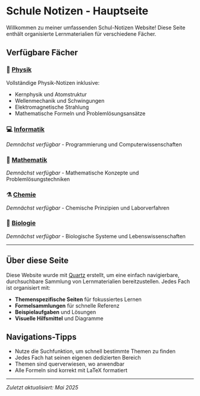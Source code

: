 # Schule Notizen - Hauptseite

Willkommen zu meiner umfassenden Schul-Notizen Website! Diese Seite enthält organisierte Lernmaterialien für verschiedene Fächer.

## Verfügbare Fächer

### 🔬 [Physik](physik/)

Vollständige Physik-Notizen inklusive:

- Kernphysik und Atomstruktur
- Wellenmechanik und Schwingungen
- Elektromagnetische Strahlung
- Mathematische Formeln und Problemlösungsansätze

### 💻 [Informatik](informatik/)

*Demnächst verfügbar* - Programmierung und Computerwissenschaften

### 📐 [Mathematik](mathematics/)

*Demnächst verfügbar* - Mathematische Konzepte und Problemlösungstechniken

### ⚗️ [Chemie](chemistry/)

*Demnächst verfügbar* - Chemische Prinzipien und Laborverfahren

### 🧬 [Biologie](biology/)

*Demnächst verfügbar* - Biologische Systeme und Lebenswissenschaften

---

## Über diese Seite

Diese Website wurde mit [Quartz](https://quartz.jzhao.xyz/) erstellt, um eine einfach navigierbare, durchsuchbare Sammlung von Lernmaterialien bereitzustellen. Jedes Fach ist organisiert mit:

- **Themenspezifische Seiten** für fokussiertes Lernen
- **Formelsammlungen** für schnelle Referenz
- **Beispielaufgaben** und Lösungen
- **Visuelle Hilfsmittel** und Diagramme

## Navigations-Tipps

- Nutze die Suchfunktion, um schnell bestimmte Themen zu finden
- Jedes Fach hat seinen eigenen dedizierten Bereich
- Themen sind querverwiesen, wo anwendbar
- Alle Formeln sind korrekt mit LaTeX formatiert

---

*Zuletzt aktualisiert: Mai 2025*
